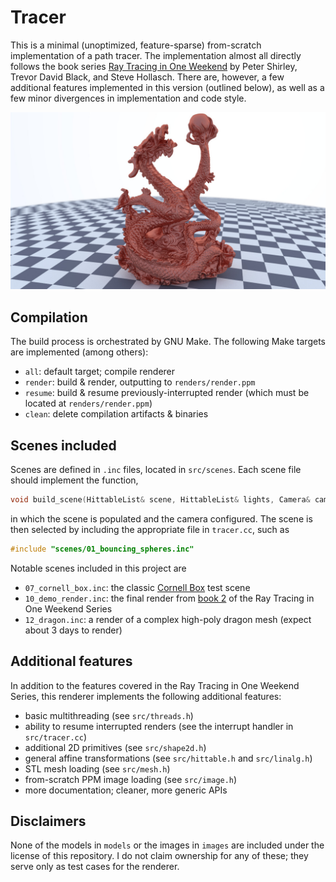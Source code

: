# Tracer

This is a minimal (unoptimized, feature-sparse) from-scratch implementation of a path tracer. The implementation almost all directly follows the book series
[Ray Tracing in One Weekend](https://raytracing.github.io/) by Peter Shirley, Trevor David Black, and Steve Hollasch. There are, however, a few additional
features implemented in this version (outlined below), as well as a few minor divergences in implementation and code style.

![demo render of dragon](renders/12_dragon.jpg)

## Compilation

The build process is orchestrated by GNU Make. The following Make targets are implemented (among others):

- `all`: default target; compile renderer
- `render`: build & render, outputting to `renders/render.ppm`
- `resume`: build & resume previously-interrupted render (which must be located at `renders/render.ppm`)
- `clean`: delete compilation artifacts & binaries

## Scenes included

Scenes are defined in `.inc` files, located in `src/scenes`. Each scene file should implement the function,
```c++
void build_scene(HittableList& scene, HittableList& lights, Camera& cam);
```
in which the scene is populated and the camera configured. The scene is then selected by including the appropriate file
in `tracer.cc`, such as
```c++
#include "scenes/01_bouncing_spheres.inc"
```

Notable scenes included in this project are

- `07_cornell_box.inc`: the classic [Cornell Box](https://en.wikipedia.org/wiki/Cornell_box) test scene
- `10_demo_render.inc`: the final render from [book 2](https://raytracing.github.io/books/RayTracingTheNextWeek.html) of the Ray Tracing in One Weekend Series
- `12_dragon.inc`: a render of a complex high-poly dragon mesh (expect about 3 days to render)

## Additional features

In addition to the features covered in the Ray Tracing in One Weekend Series, this renderer implements the following additional features:

- basic multithreading (see `src/threads.h`)
- ability to resume interrupted renders (see the interrupt handler in `src/tracer.cc`)
- additional 2D primitives (see `src/shape2d.h`)
- general affine transformations (see `src/hittable.h` and `src/linalg.h`)
- STL mesh loading (see `src/mesh.h`)
- from-scratch PPM image loading (see `src/image.h`)
- more documentation; cleaner, more generic APIs

## Disclaimers

None of the models in `models` or the images in `images` are included under the license of this repository. I do not
claim ownership for any of these; they serve only as test cases for the renderer.
